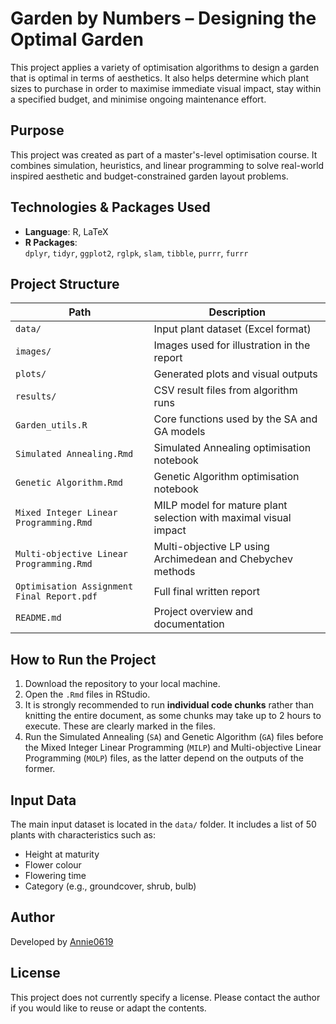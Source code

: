 # Garden by Numbers – Designing the Optimal Garden

This project applies a variety of optimisation algorithms to design a garden that is optimal in terms of aesthetics. It also helps determine which plant sizes to purchase in order to maximise immediate visual impact, stay within a specified budget, and minimise ongoing maintenance effort.

## Purpose

This project was created as part of a master's-level optimisation course. It combines simulation, heuristics, and linear programming to solve real-world inspired aesthetic and budget-constrained garden layout problems.

## Technologies & Packages Used

- **Language**: R, LaTeX
- **R Packages**:  
  `dplyr`, `tidyr`, `ggplot2`, `rglpk`, `slam`, `tibble`, `purrr`, `furrr`

## Project Structure

| Path                                   | Description                                                   |
|----------------------------------------|---------------------------------------------------------------|
| `data/`                                | Input plant dataset (Excel format)                              |
| `images/`                              | Images used for illustration in the report                    |
| `plots/`                               | Generated plots and visual outputs                            |
| `results/`                             | CSV result files from algorithm runs                          |
| `Garden_utils.R`                       | Core functions used by the SA and GA models                   |
| `Simulated Annealing.Rmd`             | Simulated Annealing optimisation notebook                     |
| `Genetic Algorithm.Rmd`               | Genetic Algorithm optimisation notebook                       |
| `Mixed Integer Linear Programming.Rmd`| MILP model for mature plant selection with maximal visual impact                        |
| `Multi-objective Linear Programming.Rmd` | Multi-objective LP using Archimedean and Chebychev methods |
| `Optimisation Assignment Final Report.pdf` | Full final written report                                |
| `README.md`                            | Project overview and documentation                            |


## How to Run the Project

1. Download the repository to your local machine.
2. Open the `.Rmd` files in RStudio.
3. It is strongly recommended to run **individual code chunks** rather than knitting the entire document, as some chunks may take up to 2 hours to execute. These are clearly marked in the files.
4. Run the Simulated Annealing (`SA`) and Genetic Algorithm (`GA`) files before the Mixed Integer Linear Programming (`MILP`) and Multi-objective Linear Programming (`MOLP`) files, as the latter depend on the outputs of the former.

## Input Data

The main input dataset is located in the `data/` folder. It includes a list of 50 plants with characteristics such as:
- Height at maturity
- Flower colour
- Flowering time
- Category (e.g., groundcover, shrub, bulb)

## Author

Developed by [Annie0619](https://github.com/Annie0619)

## License

This project does not currently specify a license. Please contact the author if you would like to reuse or adapt the contents.

